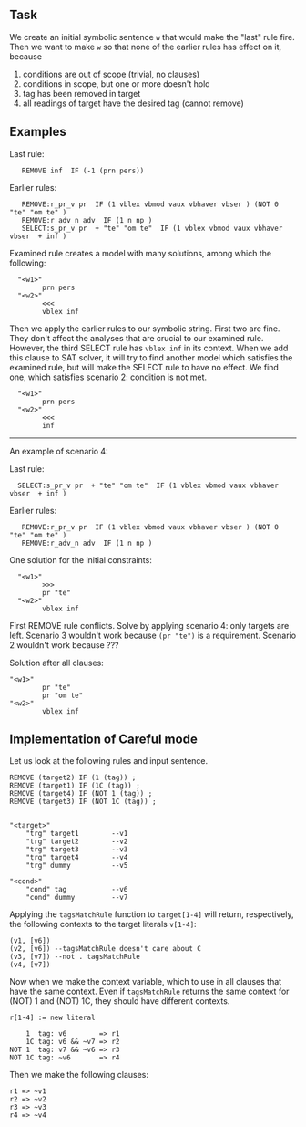 Task
----

We create an initial symbolic sentence `w` that would make the "last" rule fire. Then we want to make `w` so that none of the earlier rules has effect on it, because

 1. conditions are out of scope (trivial, no clauses)
 2. conditions in scope, but one or more doesn't hold
 3. tag has been removed in target
 4. all readings of target have the desired tag (cannot remove)
 

Examples
--------

Last rule:
```
   REMOVE inf  IF (-1 (prn pers))
```

Earlier rules:
```
   REMOVE:r_pr_v pr  IF (1 vblex vbmod vaux vbhaver vbser ) (NOT 0 "te" "om te" )
   REMOVE:r_adv_n adv  IF (1 n np )
   SELECT:s_pr_v pr  + "te" "om te"  IF (1 vblex vbmod vaux vbhaver vbser  + inf )
```

Examined rule creates a model with many solutions, among which the following:
```
  "<w1>"
        prn pers
  "<w2>"
        <<<
        vblex inf
```

Then we apply the earlier rules to our symbolic string. First two are fine. They don't affect the analyses that are crucial to our examined rule.
However, the third SELECT rule has `vblex inf` in its context. When we add this clause to SAT solver, it will try to find another model which satisfies the examined rule, but will make the SELECT rule to have no effect. We find one, which satisfies scenario 2: condition is not met.

```
  "<w1>"
        prn pers
  "<w2>"
        <<<
        inf
```

---------


An example of scenario 4:

Last rule:

```
  SELECT:s_pr_v pr  + "te" "om te"  IF (1 vblex vbmod vaux vbhaver vbser  + inf ) 
```

Earlier rules:
```
   REMOVE:r_pr_v pr  IF (1 vblex vbmod vaux vbhaver vbser ) (NOT 0 "te" "om te" )
   REMOVE:r_adv_n adv  IF (1 n np )
```

One solution for the initial constraints:

```
  "<w1>"
        >>>
        pr "te"
  "<w2>"
        vblex inf
```

First REMOVE rule conflicts. Solve by applying scenario 4: only targets are left.
Scenario 3 wouldn't work because `(pr "te")` is a requirement.
Scenario 2 wouldn't work because ???

Solution after all clauses:
```
"<w1>"
        pr "te"
        pr "om te"
"<w2>"
        vblex inf
```


Implementation of Careful mode
------------------------------

Let us look at the following rules and input sentence.

```
REMOVE (target2) IF (1 (tag)) ;
REMOVE (target1) IF (1C (tag)) ;
REMOVE (target4) IF (NOT 1 (tag)) ;
REMOVE (target3) IF (NOT 1C (tag)) ;


"<target>"
	"trg" target1        --v1
	"trg" target2        --v2
	"trg" target3        --v3
	"trg" target4        --v4
	"trg" dummy          --v5

"<cond>"
	"cond" tag           --v6
	"cond" dummy         --v7

```

Applying the `tagsMatchRule` function to `target[1-4]` will return, respectively, the following contexts to the target literals `v[1-4]`:

```
(v1, [v6])
(v2, [v6]) --tagsMatchRule doesn't care about C
(v3, [v7]) --not . tagsMatchRule 
(v4, [v7])
```

Now when we make the context variable, which to use in all clauses that have the same context. Even if `tagsMatchRule` returns the same context for (NOT) 1 and (NOT) 1C, they should have different contexts. 

```
r[1-4] := new literal

    1  tag: v6        => r1
    1C tag: v6 && ~v7 => r2
NOT 1  tag: v7 && ~v6 => r3
NOT 1C tag: ~v6       => r4
```

Then we make the following clauses:

```
r1 => ~v1
r2 => ~v2
r3 => ~v3
r4 => ~v4
```
